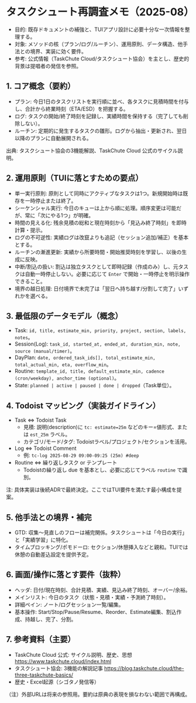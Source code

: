 # タスクシュート再調査メモ（2025-08）

- 目的: 既存ドキュメントの補強と、TUIアプリ設計に必要十分な一次情報を整理する。
- 対象: メソッドの核（プラン/ログ/ルーチン）、運用原則、データ構造、他手法との境界、実装に効く要件。
- 参考: 公式情報（TaskChute Cloud/タスクシュート協会）を主とし、歴史的背景は提唱者の発信を参照。

## 1. コア概念（要約）

- プラン: 今日1日のタスクリストを実行順に並べ、各タスクに見積時間を付与し、合計から終業時刻（ETA/ESD）を把握する。
- ログ: タスクの開始/終了時刻を記録し、実績時間を保持する（完了しても削除しない）。
- ルーチン: 定期的に発生するタスクの雛形。ログから抽出・更新され、翌日以降のプランに自動展開される。

出典: タスクシュート協会の3機能解説、TaskChute Cloud 公式のサイクル説明。

## 2. 運用原則（TUIに落とすための要点）

- 単一実行原則: 原則として同時にアクティブなタスクは1つ。新規開始時は既存を一時停止または終了。
- シーケンシャル実行: 今日のキューは上から順に処理。順序変更は可能だが、常に「次にやる1つ」が明確。
- 時間の見える化: 残余見積の総和と現在時刻から「見込み終了時刻」を即時計算・提示。
- ログの不可逆性: 実績ログは改竄よりも追記（セッション追加/補正）を基本とする。
- ルーチンの漸進更新: 実績から所要時間・開始推奨時刻を学習し、以後の生成に反映。
- 中断/割込の扱い: 割込は独立タスクとして即時記録（作成のみ）し、元タスクは自動一時停止しない。必要に応じて `Enter` で開始・一時停止を明示操作できること。
- 境界の越日処理: 日付境界で未完了は「翌日へ持ち越す/分割して完了」いずれかを選べる。

## 3. 最低限のデータモデル（概念）

- Task: `id, title, estimate_min, priority, project, section, labels, notes`。
- Session(Log): `task_id, started_at, ended_at, duration_min, note, source (manual/timer)`。
- DayPlan: `date, ordered_task_ids[], total_estimate_min, total_actual_min, eta, overflow_min`。
- Routine: `template_id, title, default_estimate_min, cadence (cron/weekday), anchor_time (optional)`。
- State: `planned | active | paused | done | dropped`（Task単位）。

## 4. Todoist マッピング（実装ガイドライン）

- Task ⇔ Todoist Task
  - 見積: 説明(description)に `tc: estimate=25m` などのキー=値形式、または `est_25m` ラベル。
  - カテゴリ/モード/タグ: Todoistラベル/プロジェクト/セクションを活用。
- Log ⇔ Todoist Comment
  - 例: `tc-log 2025-08-29 09:00-09:25 (25m) #deep`
- Routine ⇔ 繰り返しタスク or テンプレート
  - Todoistの繰り返し due を基本とし、必要に応じてラベル `routine` で識別。

注: 具体実装は後続ADRで最終決定。ここではTUI要件を満たす最小構成を提案。

## 5. 他手法との境界・補完

- GTD: 収集〜見直しのフローは補完関係。タスクシュートは「今日の実行」と「実績学習」に特化。
- タイムブロッキング/ポモドーロ: セクション/休憩挿入などと親和。TUIでは休憩の自動差込設定を提供予定。

## 6. 画面/操作に落とす要件（抜粋）

- ヘッダ: 日付/現在時刻、合計見積、実績、見込み終了時刻、オーバー/余裕。
- メインリスト: 今日のタスク（状態・見積・実績・予測終了時刻）。
- 詳細ペイン: ノート/ログセッション一覧/編集。
- 基本操作: Start/Stop/Pause/Resume、Reorder、Estimate編集、割込作成、持越し、完了、分割。

## 7. 参考資料（主要）

- TaskChute Cloud 公式: サイクル説明、歴史、思想 https://www.taskchute.cloud/index.html
- タスクシュート協会: 3機能の解説記事 https://blog.taskchute.cloud/the-three-taskchute-basics/
- 歴史・Excel起源（シゴタノ発信等）

（注）外部URLは将来の参照用。要約は原典の表現を損なわない範囲で再構成。
